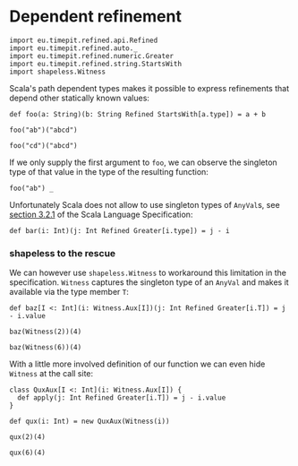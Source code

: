 # Dependent refinement

```tut:silent
import eu.timepit.refined.api.Refined
import eu.timepit.refined.auto._
import eu.timepit.refined.numeric.Greater
import eu.timepit.refined.string.StartsWith
import shapeless.Witness
```

Scala's path dependent types makes it possible to express refinements
that depend other statically known values:

```tut
def foo(a: String)(b: String Refined StartsWith[a.type]) = a + b
```

```tut
foo("ab")("abcd")
```

```tut:fail
foo("cd")("abcd")
```

If we only supply the first argument to `foo`, we can observe the
singleton type of that value in the type of the resulting function:

```tut
foo("ab") _
```

Unfortunately Scala does not allow to use singleton types of `AnyVal`s,
see [section 3.2.1][spec-3.2.1] of the Scala Language Specification:

```tut:fail
def bar(i: Int)(j: Int Refined Greater[i.type]) = j - i
```

### shapeless to the rescue

We can however use `shapeless.Witness` to workaround this limitation in
the specification. `Witness` captures the singleton type of an `AnyVal`
and makes it available via the type member `T`:

```tut
def baz[I <: Int](i: Witness.Aux[I])(j: Int Refined Greater[i.T]) = j - i.value
```

```tut:nofail
baz(Witness(2))(4)
```

```tut:fail
baz(Witness(6))(4)
```

With a little more involved definition of our function we can even hide
`Witness` at the call site:

```tut
class QuxAux[I <: Int](i: Witness.Aux[I]) {
  def apply(j: Int Refined Greater[i.T]) = j - i.value
}

def qux(i: Int) = new QuxAux(Witness(i))
```

```tut:nofail
qux(2)(4)
```

```tut:fail
qux(6)(4)
```

[spec-3.2.1]: http://www.scala-lang.org/files/archive/spec/2.11/03-types.html#singleton-types
